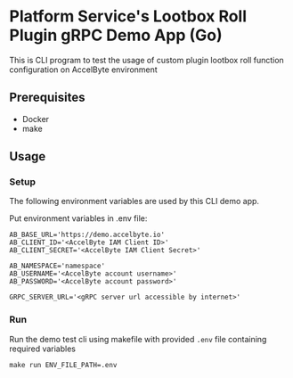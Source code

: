 # Platform Service's Lootbox Roll Plugin gRPC Demo App (Go)

This is CLI program to test the usage of custom plugin lootbox roll function configuration on AccelByte environment

## Prerequisites

- Docker
- make

## Usage

### Setup

The following environment variables are used by this CLI demo app.

Put environment variables in .env file:

```shell
AB_BASE_URL='https://demo.accelbyte.io'
AB_CLIENT_ID='<AccelByte IAM Client ID>'
AB_CLIENT_SECRET='<AccelByte IAM Client Secret>'

AB_NAMESPACE='namespace'
AB_USERNAME='<AccelByte account username>'
AB_PASSWORD='<AccelByte account password>'

GRPC_SERVER_URL='<gRPC server url accessible by internet>'
```

### Run 

Run the demo test cli using makefile with provided `.env` file containing required variables

```shell
make run ENV_FILE_PATH=.env
```